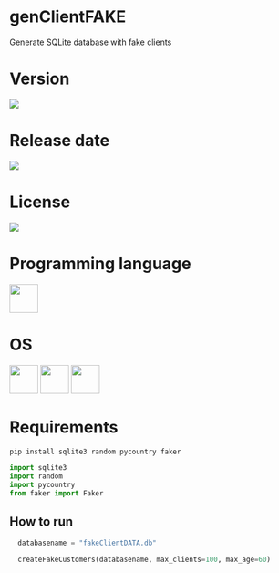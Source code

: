 # genClientFAKE

Generate SQLite database with fake clients

# Version

![](https://img.shields.io/badge/Version%3A-1.0-success)

# Release date

![](https://img.shields.io/badge/Release%20date-Sep%2C%2017%2C%202023-9cf)

# License

![](https://img.shields.io/github/license/Ileriayo/markdown-badges?style=for-the-badge)

# Programming language

<img src="https://img.icons8.com/?size=512&id=13441&format=png" width="50"/>

# OS

<img src="https://img.icons8.com/?size=512&id=17842&format=png" width="50"/> <img src="https://img.icons8.com/?size=512&id=122959&format=png" width="50"/> <img src="https://img.icons8.com/?size=512&id=108792&format=png" width="50"/>

# Requirements

```bash
pip install sqlite3 random pycountry faker
```

```python
import sqlite3
import random
import pycountry
from faker import Faker
```

## How to run

```python
  databasename = "fakeClientDATA.db"

  createFakeCustomers(databasename, max_clients=100, max_age=60)
```
